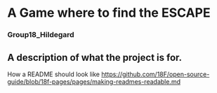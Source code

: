 # A Game where to find the ESCAPE
### Group18_Hildegard

## A description of what the project is for.

How a README should look like
https://github.com/18F/open-source-guide/blob/18f-pages/pages/making-readmes-readable.md